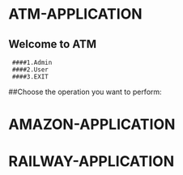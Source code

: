 # ATM-APPLICATION
 ## Welcome to ATM
     ####1.Admin
     ####2.User
     ####3.EXIT
  ##Choose the operation you want to perform:
  
# AMAZON-APPLICATION
# RAILWAY-APPLICATION
